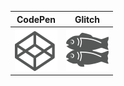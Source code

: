 
CodePen | Glitch
:---:|:---:
[![CodePen](https://raw.githubusercontent.com/sannekarlsson/sannekarlsson/c727aa6b791615c99517d62439bdacb762b3434d/assets/codepen.svg)](https://codepen.io/sannekarlsson) | [![Glitch](https://raw.githubusercontent.com/sannekarlsson/sannekarlsson/c727aa6b791615c99517d62439bdacb762b3434d/assets/glitch.svg)](https://glitch.com/@sannekarlsson)
